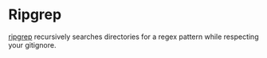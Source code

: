# Ripgrep

[ripgrep](https://github.com/BurntSushi/ripgrep) recursively searches directories for a regex pattern while respecting your gitignore.
